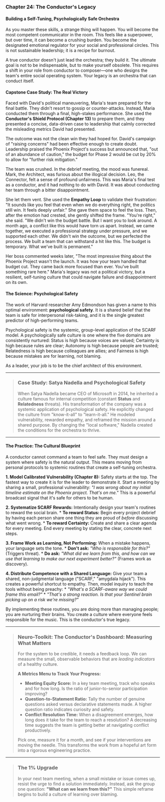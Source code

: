 ### **Chapter 24: The Conductor's Legacy**
#### Building a Self-Tuning, Psychologically Safe Orchestra

As you master these skills, a strange thing will happen. You will become the most competent communicator in the room. This feels like a superpower, but over time, it can become a crushing burden. You become the designated emotional regulator for your social and professional circles. This is not sustainable leadership; it is a recipe for burnout.

A true conductor doesn't just lead the orchestra; they build it. The ultimate goal is not to be indispensable, but to make yourself obsolete. This requires a shift in your role from conductor to composer—one who designs the team's entire social operating system. Your legacy is an orchestra that can conduct itself.

#### **Capstone Case Study: The Real Victory**
Faced with David's political maneuvering, Maria's team prepared for the final battle. They didn't resort to gossip or counter-attacks. Instead, Maria conducted them through a final, high-stakes performance. She used the **Conductor's Shield Protocol (Chapter 13)** to prepare them, and they presented a concise, data-driven case to leadership that calmly corrected the misleading metrics David had presented.

The outcome was not the clean win they had hoped for. David's campaign of "raising concerns" had been effective enough to create doubt. Leadership praised the Phoenix Project's success but announced that, "out of an abundance of caution," the budget for Phase 2 would be cut by 20% to allow for "further risk mitigation."

The team was crushed. In the debrief meeting, the mood was funereal. Mark, the Architect, was furious about the illogical decision. Leo, the Connector, felt a sense of profound unfairness. This was Maria's final test as a conductor, and it had nothing to do with David. It was about conducting her team through a bitter disappointment.

She let them vent. She used the **Empathy Loop** to validate their frustration: "It sounds like you feel that even when we do everything right, the politics still win. It feels deeply unfair." She gave them space to feel the loss. Then, after the emotion had crested, she gently shifted the frame. "You're right," she said. "We didn't win the budget battle. But I want you to look around. A month ago, a conflict like this would have torn us apart. Instead, we came together, we executed a professional strategy under pressure, and we supported each other. We didn't win the outcome, but we perfected the process. We built a team that can withstand a hit like this. The budget is temporary. What we've built is permanent."

Her boss commented weeks later, "The most impressive thing about the Phoenix Project wasn't the launch. It was how your team handled that budget cut. They came back more focused than ever. You've built something rare here." Maria's legacy was not a political victory, but a resilient, self-tuning culture that could navigate failure and disappointment on its own.

#### **The Science: Psychological Safety**

The work of Harvard researcher Amy Edmondson has given a name to this optimal environment: **psychological safety**. It is a shared belief that the team is safe for interpersonal risk-taking, and it is the single greatest predictor of high-performing teams.

Psychological safety is the systemic, group-level application of the SCARF model. A psychologically safe culture is one where the five domains are consistently nurtured: Status is high because voices are valued; Certainty is high because rules are clear; Autonomy is high because people are trusted; Relatedness is high because colleagues are allies; and Fairness is high because mistakes are for learning, not blaming.

As a leader, your job is to be the chief architect of this environment.

---
> ### **Case Study: Satya Nadella and Psychological Safety**
>
> When Satya Nadella became CEO of Microsoft in 2014, he inherited a culture famous for internal competition (constant **Status** and **Relatedness** threats). His transformation of the company was a systemic application of psychological safety. He explicitly changed the culture from "know-it-all" to "learn-it-all." He modeled vulnerability, rewarded empathy, and reframed the mission around a shared purpose. By changing the "local software," Nadella created the conditions for the orchestra to thrive.
---

#### **The Practice: The Cultural Blueprint**

A conductor cannot command a team to feel safe. They must design a system where safety is the natural output. This means moving from personal protocols to systemic routines that create a self-tuning orchestra.

**1. Model Calibrated Vulnerability (Chapter 8):** Safety starts at the top. The fastest way to create it is for the leader to demonstrate it. Start a meeting by sharing a small, professional vulnerability: *"I was wrong about my initial timeline estimate on the Phoenix project. That's on me."* This is a powerful broadcast signal that it's safe for others to be human.

**2. Systematize SCARF Rewards:** Intentionally design your team's routines to reward the social brain.
    *   **To reward Status:** Begin every project debrief by having each person share one thing they are proud of *before* discussing what went wrong.
    *   **To reward Certainty:** Create and share a clear agenda for every meeting. End every meeting by stating the clear, concrete next steps.

**3. Frame Work as Learning, Not Performing:** When a mistake happens, your language sets the tone.
    *   **Don't ask:** *"Who is responsible for this?"* (Triggers threat).
    *   **Do ask:** *"What did we learn from this, and how can we use that learning to make our next experiment better?"* (Frames work as discovery).

**4. Distribute Competence with a Shared Language:** Give your team a shared, non-judgmental language ("SCARF," "amygdala hijack"). This creates a powerful shortcut to empathy. Then, model inquiry to teach the tools without being preachy:
    *   *"What's a SCARF-aware way we could frame this email?"*
    *   *"That's a strong reaction. Is that your Sentinel brain picking up on a risk we're missing?"*

By implementing these routines, you are doing more than managing people; you are nurturing their brains. You create a culture where everyone feels responsible for the music. This is the conductor's true legacy.

---
> ### **Neuro-Toolkit: The Conductor's Dashboard: Measuring What Matters**
>
> For the system to be credible, it needs a feedback loop. We can measure the small, observable behaviors that are *leading indicators* of a healthy culture.
>
> **A Metrics Menu to Track Your Progress:**
> *   **Meeting Equity Score:** In a key team meeting, track who speaks and for how long. Is the ratio of junior-to-senior participation improving?
> *   **Question-to-Statement Ratio:** Tally the number of genuine questions asked versus declarative statements made. A higher question ratio indicates curiosity and safety.
> *   **Conflict Resolution Time:** When a disagreement emerges, how long does it take for the team to reach a resolution? A decreasing time suggests the team is getting better at navigating conflict productively.
>
> Pick one, measure it for a month, and see if your interventions are moving the needle. This transforms the work from a hopeful art form into a rigorous engineering practice.
---
> ### **The 1% Upgrade**
>
> In your next team meeting, when a small mistake or issue comes up, resist the urge to find a solution immediately. Instead, ask the group one question: **"What can we learn from this?"** This simple reframe begins to build a culture of learning over blaming.
      
